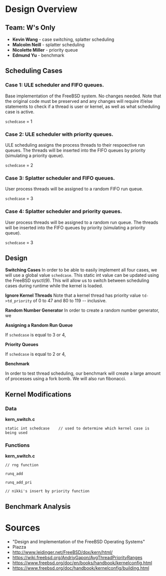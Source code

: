 # Design Overview 

## Team: W's Only

* **Kevin Wang** - case switching, splatter scheduling
* **Malcolm Neill** - splatter scheduling
* **Nicolette Miller** - priority queue
* **Edmund Yu** - benchmark

## Scheduling Cases

### Case 1: ULE scheduler and FIFO queues.

Base implementation of the FreeBSD system. No changes needed. Note that the original code must be preserved and 
any changes will require if/else statements to check if a thread is user or kernel, as well as what scheduling case is active.

```schedcase``` = 1

### Case 2: ULE scheduler with priority queues.

ULE scheduling assigns the process threads to their respoective run queues. 
The threads will be inserted into the FIFO queues by priority (simulating a priority queue). 

```schedcase``` = 2

### Case 3: Splatter scheduler and FIFO queues.

User process threads will be assigned to a random FIFO run queue.

```schedcase``` = 3

### Case 4: Splatter scheduler and priority queues.

User process threads will be assigned to a random run queue.
The threads will be inserted into the FIFO queues by priority (simulating a priority queue).

```schedcase``` = 3

## Design

**Switching Cases**
In order to be able to easily implement all four cases, we will use a global value ```schedcase```. This static int value can be updated using the FreeBSD sysctl(9). This will allow us to switch between scheduling cases during runtime while the kernel is loaded.

**Ignore Kernel Threads**
Note that a kernel thread has priority value ```td->td_priority``` of 0 to 47 and 80 to 119 -- inclusive. 

**Random Number Generator**
In order to create a random number generator, we

**Assigning a Random Run Queue**

If ```schedcase``` is equal to 3 or 4,

**Priority Queues**

If ```schedcase``` is equal to 2 or 4, 

**Benchmark**

In order to test thread scheduling, our benchmark will create a large amount of processes using a fork bomb.
We will also run fibonacci.

## Kernel Modifications

### Data 

**kern_switch.c**
```
static int schedcase	// used to determine which kernel case is being used
```

### Functions

**kern_switch.c**

```
// rng function
```

```
runq_add
```

```
runq_add_pri
```

```
// nikki's insert by priority function
```

## Benchmark Analysis





# Sources
* "Design and Implementation of the FreeBSD Operating Systems"
* Piazza
* http://www.leidinger.net/FreeBSD/dox/kern/html/
* https://wiki.freebsd.org/AndriyGapon/AvgThreadPriorityRanges
* https://www.freebsd.org/doc/en/books/handbook/kernelconfig.html
* https://www.freebsd.org/doc/handbook/kernelconfig/building.html


